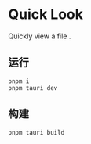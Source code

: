 # Quick Look
Quickly view a file .


## 运行
```shell
pnpm i
pnpm tauri dev
```

## 构建
```shell
pnpm tauri build
```